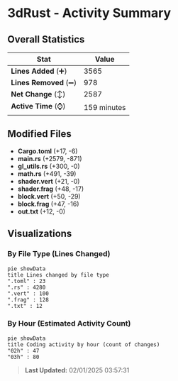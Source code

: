 # 3dRust - Activity Summary 

## Overall Statistics

| Stat                   | Value                                                             |
| ---------------------- | ----------------------------------------------------------------- |
| **Lines Added** (➕)   | 3565                                          |
| **Lines Removed** (➖) | 978                                        |
| **Net Change** (↕)    | 2587                |
| **Active Time** (⌚)   | 159 minutes |


## Modified Files
- **Cargo.toml** (+17, -6)
- **main.rs** (+2579, -871)
- **gl_utils.rs** (+300, -0)
- **math.rs** (+491, -39)
- **shader.vert** (+21, -0)
- **shader.frag** (+48, -17)
- **block.vert** (+50, -29)
- **block.frag** (+47, -16)
- **out.txt** (+12, -0)

## Visualizations

### By File Type (Lines Changed)

```mermaid
pie showData
title Lines changed by file type
".toml" : 23
".rs" : 4280
".vert" : 100
".frag" : 128
".txt" : 12
```

### By Hour (Estimated Activity Count)

```mermaid
pie showData
title Coding activity by hour (count of changes)
"02h" : 47
"03h" : 80
```


> **Last Updated:** 02/01/2025 03:57:31